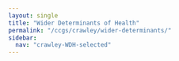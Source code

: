 ```yaml
---
layout: single
title: "Wider Determinants of Health"
permalink: "/ccgs/crawley/wider-determinants/"
sidebar:
  nav: "crawley-WDH-selected"
---
```


